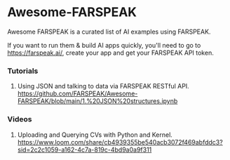 # Awesome-FARSPEAK

Awesome FARSPEAK is a curated list of AI examples using FARSPEAK.

If you want to run them & build AI apps quickly, you'll need to go to https://farspeak.ai/, create your app and get your FARSPEAK API token.

### Tutorials

1. Using JSON and talking to data via FARSPEAK RESTful API. https://github.com/FARSPEAK/Awesome-FARSPEAK/blob/main/1.%20JSON%20structures.ipynb

### Videos 

1. Uploading and Querying CVs with Python and Kernel. https://www.loom.com/share/cb4939355be540acb3072f469abfddc3?sid=2c2c1059-a162-4c7a-819c-4bd9a0a9f311

